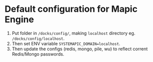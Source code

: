 # Default configuration for Mapic Engine

1. Put folder in `/docks/config/`, making `localhost` directory eg. `/docks/config/localhost`.
2. Then set ENV variable `SYSTEMAPIC_DOMAIN=localhost`.
3. Then update the configs (redis, mongo, pile, wu) to reflect corrent Redis/Mongo passwords.


